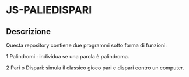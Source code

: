 # JS-PALIEDISPARI


## Descrizione 

Questa repository contiene due programmi sotto forma di funzioni:

1 Palindromi : individua se una parola è palindroma.


2 Pari o Dispari: simula il classico gioco pari e dispari contro un computer.